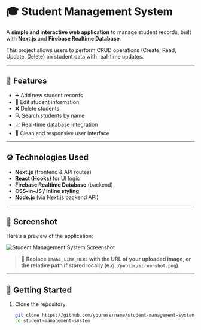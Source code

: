 # 🎓 Student Management System

A **simple and interactive web application** to manage student records, built with **Next.js** and **Firebase Realtime Database**.

This project allows users to perform CRUD operations (Create, Read, Update, Delete) on student data with real-time updates.

---

## 🚩 Features

- ➕ Add new student records
- 📝 Edit student information
- ❌ Delete students
- 🔍 Search students by name
- 📈 Real-time database integration
- 🎨 Clean and responsive user interface

---

## ⚙️ Technologies Used

- **Next.js** (frontend & API routes)
- **React (Hooks)** for UI logic
- **Firebase Realtime Database** (backend)
- **CSS-in-JS / inline styling**
- **Node.js** (via Next.js backend API)

---

## 📸 Screenshot

Here’s a preview of the application:

![Student Management System Screenshot](https://github.com/HaseebAli3/Student-MS-with-Next.js-Firebase/issues/1#issue-3052775324)

> 📝 **Replace `IMAGE_LINK_HERE` with the URL of your uploaded image, or the relative path if stored locally (e.g. `/public/screenshot.png`).**

---

## 🚀 Getting Started

1. Clone the repository:

   ```bash
   git clone https://github.com/yourusername/student-management-system.git
   cd student-management-system
